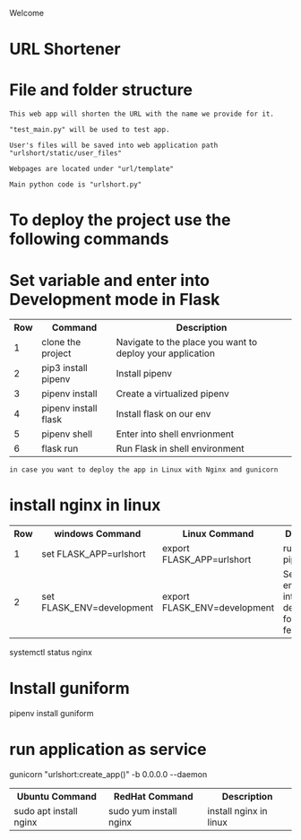 Welcome


# URL Shortener                                   
# File and folder structure                             


    This web app will shorten the URL with the name we provide for it.

    "test_main.py" will be used to test app.

    User's files will be saved into web application path "urlshort/static/user_files"

    Webpages are located under "url/template"

    Main python code is "urlshort.py"


# To deploy the project use the following commands

 <table><th>Row</th> <th>Command </th> <th> Description  </th> 
  <tr><td> 1 </td><td>clone the project</td> <td> Navigate to the place you want to deploy your application </td> </tr>
  <tr><td> 2 </td><td>pip3 install pipenv</td> <td> Install pipenv  </td> </tr>
  <tr><td> 3 </td><td>pipenv install</td> <td> Create a virtualized pipenv </td> </tr>
  <tr><td> 4 </td><td>pipenv install flask</td> <td> Install flask on our env </td> </tr>
  <tr><td> 5 </td><td>pipenv shell</td> <td> Enter into shell envrionment </td> </tr>
  <tr><td> 6 </td><td>flask run</td> <td> Run Flask in shell environment </td> </tr>

# Set variable and enter into Development mode in Flask
 <table><th>Row</th> <th>windows Command</th> <th>Linux Command </th> <th> Description  </th> 
  <tr><td> 1 </td> <td>set FLASK_APP=urlshort</td> <td>export FLASK_APP=urlshort</td> <td>run shell on pipenv</td> </tr>
  <tr><td> 2 </td> <td>set FLASK_ENV=development</td> <td>export FLASK_ENV=development</td> <td>Set our enviroment into development for realtime feedback</td> </tr>
 

    in case you want to deploy the app in Linux with Nginx and gunicorn

# install nginx in linux 
 
 <table> <th>Ubuntu Command</th> <th>RedHat Command </th> <th> Description  </th> 
  <tr> <td>sudo apt install nginx</td> <td>sudo yum install nginx</td> <td>install nginx in linux </td> </tr>
 
systemctl status nginx

# Install guniform
pipenv install guniform

# run application as service
gunicorn "urlshort:create_app()" -b 0.0.0.0 --daemon

